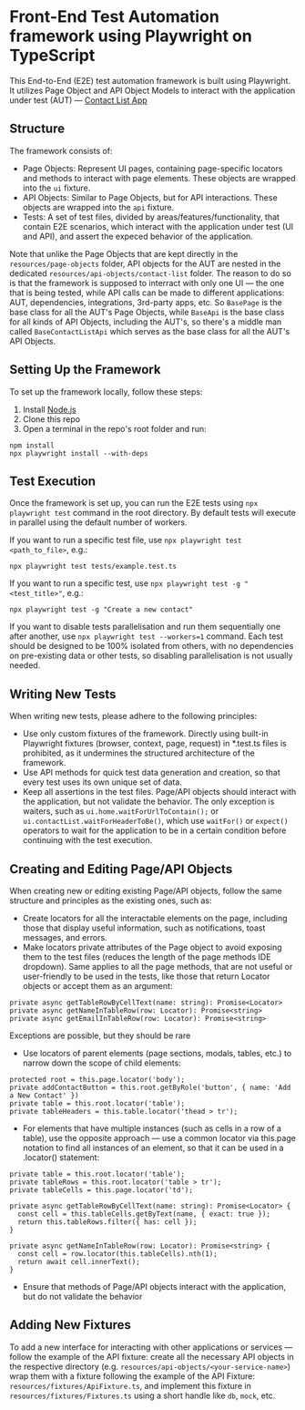 # Front-End Test Automation framework using Playwright on TypeScript

This End-to-End (E2E) test automation framework is built using Playwright.<br/>
It utilizes Page Object and API Object Models to interact with the application under test (AUT) — [Contact List App](https://thinking-tester-contact-list.herokuapp.com/)

## Structure

The framework consists of:

- Page Objects: Represent UI pages, containing page-specific locators and methods to interact with page elements. These objects are wrapped into the `ui` fixture.
- API Objects: Similar to Page Objects, but for API interactions. These objects are wrapped into the `api` fixture.
- Tests: A set of test files, divided by areas/features/functionality, that contain E2E scenarios, which interact with the application under test (UI and API), and assert the expeced behavior of the application.

Note that unlike the Page Objects that are kept directly in the `resources/page-objects` folder, API objects for the AUT are nested in the dedicated `resources/api-objects/contact-list` folder. The reason to do so is that the framework is supposed to interract with only one UI — the one that is being tested, while API calls can be made to different applications: AUT, dependencies, integrations, 3rd-party apps, etc.
So `BasePage` is the base class for all the AUT's Page Objects, while `BaseApi` is the base class for all kinds of API Objects, including the AUT's, so there's a middle man called `BaseContactListApi` which serves as the base class for all the AUT's API Objects.

## Setting Up the Framework

To set up the framework locally, follow these steps:

1. Install [Node.js](https://nodejs.org/en/download/prebuilt-installer)
2. Clone this repo
3. Open a terminal in the repo's root folder and run:
```
npm install
npx playwright install --with-deps
```

## Test Execution

Once the framework is set up, you can run the E2E tests using `npx playwright test` command in the root directory.
By default tests will execute in parallel using the default number of workers.

If you want to run a specific test file, use `npx playwright test <path_to_file>`, e.g.:

```
npx playwright test tests/example.test.ts
```

If you want to run a specific test, use `npx playwright test -g "<test_title>"`, e.g.:

```
npx playwright test -g "Create a new contact"
```

If you want to disable tests parallelisation and run them sequentially one after another, use `npx playwright test --workers=1` command.
Each test should be designed to be 100% isolated from others, with no dependencies on pre-existing data or other tests, so disabling parallelisation is not usually needed.

## Writing New Tests

When writing new tests, please adhere to the following principles:

- Use only custom fixtures of the framework. Directly using built-in Playwright fixtures (browser, context, page, request) in \*.test.ts files is prohibited, as it undermines the structured architecture of the framework.
- Use API methods for quick test data generation and creation, so that every test uses its own unique set of data.
- Keep all assertions in the test files. Page/API objects should interact with the application, but not validate the behavior. The only exception is waiters, such as `ui.home.waitForUrlToContain();` or `ui.contactList.waitForHeaderToBe()`, which use `waitFor()` or `expect()` operators to wait for the application to be in a certain condition before continuing with the test execution.

## Creating and Editing Page/API Objects

When creating new or editing existing Page/API objects, follow the same structure and principles as the existing ones, such as:

- Create locators for all the interactable elements on the page, including those that display useful information, such as notifications, toast messages, and errors.
- Make locators private attributes of the Page object to avoid exposing them to the test files (reduces the length of the page methods IDE dropdown). Same applies to all the page methods, that are not useful or user-friendly to be used in the tests, like those that return Locator objects or accept them as an argument:

```
private async getTableRowByCellText(name: string): Promise<Locator>
private async getNameInTableRow(row: Locator): Promise<string>
private async getEmailInTableRow(row: Locator): Promise<string>
```

Exceptions are possible, but they should be rare

- Use locators of parent elements (page sections, modals, tables, etc.) to narrow down the scope of child elements:

```
protected root = this.page.locator('body');
private addContactButton = this.root.getByRole('button', { name: 'Add a New Contact' })
private table = this.root.locator('table');
private tableHeaders = this.table.locator('thead > tr');
```

- For elements that have multiple instances (such as cells in a row of a table), use the opposite approach — use a common locator via this.page notation to find all instances of an element, so that it can be used in a .locator() statement:

```
private table = this.root.locator('table');
private tableRows = this.root.locator('table > tr');
private tableCells = this.page.locator('td');

private async getTableRowByCellText(name: string): Promise<Locator> {
  const cell = this.tableCells.getByText(name, { exact: true });
  return this.tableRows.filter({ has: cell });
}

private async getNameInTableRow(row: Locator): Promise<string> {
  const cell = row.locator(this.tableCells).nth(1);
  return await cell.innerText();
}
```

- Ensure that methods of Page/API objects interact with the application, but do not validate the behavior

## Adding New Fixtures

To add a new interface for interacting with other applications or services — follow the example of the API fixture: create all the necessary API objects in the respective directory (e.g. `resources/api-objects/<your-service-name>`) wrap them with a fixture following the example of the API Fixture: `resources/fixtures/ApiFixture.ts`, and implement this fixture in `resources/fixtures/Fixtures.ts` using a short handle like `db`, `mock`, etc.
